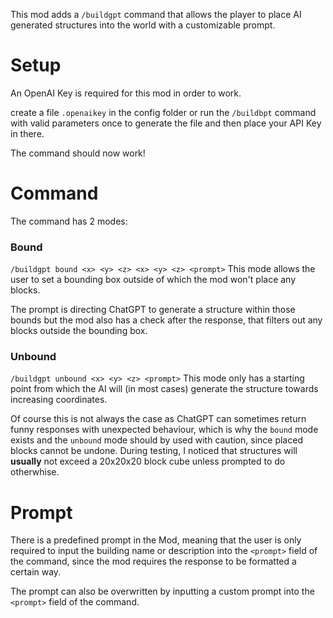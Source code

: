 This mod adds a `/buildgpt` command that allows the player to place AI generated structures into the world with a customizable prompt.

# Setup
An OpenAI Key is required for this mod in order to work.

create a file `.openaikey` in the config folder or run the `/buildbpt` command with valid parameters once to generate the file and then place your API Key in there.

The command should now work!

# Command
The command has 2 modes:
### Bound
`/buildgpt bound <x> <y> <z> <x> <y> <z> <prompt>`
This mode allows the user to set a bounding box outside of which the mod won't place any blocks.

The prompt is directing ChatGPT to generate a structure within those bounds but the mod also has a check after the response, that filters out any blocks outside the bounding box.

### Unbound
`/buildgpt unbound <x> <y> <z> <prompt>`
This mode only has a starting point from which the AI will (in most cases) generate the structure towards increasing coordinates.

Of course this is not always the case as ChatGPT can sometimes return funny responses with unexpected behaviour, which is why the `bound` mode exists and the `unbound` mode should by used with caution, since placed blocks cannot be undone. During testing, I noticed that structures will **usually** not exceed a 20x20x20 block cube unless prompted to do otherwhise.

# Prompt
There is a predefined prompt in the Mod, meaning that the user is only required to input the building name or description into the `<prompt>` field of the command, since the mod requires the response to be formatted a certain way.

The prompt can also be overwritten by inputting a custom prompt into the `<prompt>` field of the command.
